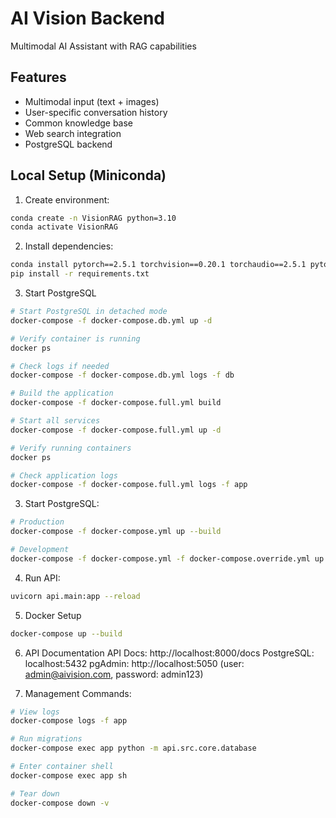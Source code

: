 # AI Vision Backend

Multimodal AI Assistant with RAG capabilities

## Features

-   Multimodal input (text + images)
-   User-specific conversation history
-   Common knowledge base
-   Web search integration
-   PostgreSQL backend

## Local Setup (Miniconda)

1. Create environment:

```bash
conda create -n VisionRAG python=3.10
conda activate VisionRAG
```

2. Install dependencies:

```bash
conda install pytorch==2.5.1 torchvision==0.20.1 torchaudio==2.5.1 pytorch-cuda=12.4 -c pytorch -c nvidia
pip install -r requirements.txt
```

3. Start PostgreSQL

```bash
# Start PostgreSQL in detached mode
docker-compose -f docker-compose.db.yml up -d

# Verify container is running
docker ps

# Check logs if needed
docker-compose -f docker-compose.db.yml logs -f db
```

```bash
# Build the application
docker-compose -f docker-compose.full.yml build

# Start all services
docker-compose -f docker-compose.full.yml up -d

# Verify running containers
docker ps

# Check application logs
docker-compose -f docker-compose.full.yml logs -f app
```

3. Start PostgreSQL:

```bash
# Production
docker-compose -f docker-compose.yml up --build

# Development
docker-compose -f docker-compose.yml -f docker-compose.override.yml up --build
```

4. Run API:

```bash
uvicorn api.main:app --reload
```

5. Docker Setup

```bash
docker-compose up --build
```

6. API Documentation
   API Docs: http://localhost:8000/docs
   PostgreSQL: localhost:5432
   pgAdmin: http://localhost:5050 (user: admin@aivision.com, password: admin123)

7. Management Commands:

```bash
# View logs
docker-compose logs -f app

# Run migrations
docker-compose exec app python -m api.src.core.database

# Enter container shell
docker-compose exec app sh

# Tear down
docker-compose down -v
```
